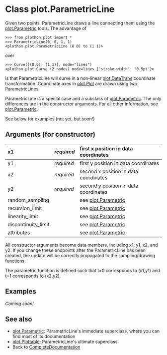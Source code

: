 # Class plot.ParametricLine #

Given two points, ParametricLine draws a line connecting them using the [plot.Parametric](plotParametric.md) tools.  The advantage of
```
>>> from plothon.plot import *
>>> ParametricLine(0, 0, 1, 1)
<plothon.plot.ParametricLine (0 0) to (1 1)>
```
over
```
>>> Curve([(0,0), (1,1)], mode="lines")
<plothon.plot.Curve (2 nodes) mode=lines {'stroke-width': '0.5pt'}>
```
is that ParametricLine will curve in a non-linear [plot.DataTrans](plotDataTrans.md) coordinate transformation.  Coordinate axes in [plot.Plot](plotPlot.md) are drawn using two ParametricLines.

ParametricLine is a special case and a subclass of [plot.Parametric](plotParametric.md).  The only differences are in the constructor arguments.  For all other information, see [plot.Parametric](plotParametric.md).

See below for examples (not yet, but soon!)

## Arguments (for constructor) ##

| x1 | _required_ | first x position in data coordinates |
|:---|:-----------|:-------------------------------------|
| y1 | _required_ | first y position in data coordinates |
| x2 | _required_ | second x position in data coordinates |
| y2 | _required_ | second y position in data coordinates |
| random\_sampling |  | see [plot.Parametric](plotParametric.md) |
| recursion\_limit |  | see [plot.Parametric](plotParametric.md) |
| linearity\_limit |  | see [plot.Parametric](plotParametric.md) |
| discontinuity\_limit |  | see [plot.Parametric](plotParametric.md) |
| attributes |  | see [plot.Parametric](plotParametric.md) |

All constructor arguments become data members, including x1, y1, x2, and y2.  If you change these endpoints after the ParametricLine has been created, the update will be correctly propagated to the sampling/drawing functions.

The parametric function is defined such that t=0 corresponds to (x1,y1) and t=1 corresponds to (x2,y2).

## Examples ##

_Coming soon!_

## See also ##

  * [plot.Parametric](plotParametric.md): ParametricLine's immediate superclass, where you can find most of its documentation
  * [plot.Plottable](plotPlottable.md): ParametricLine's ultimate superclass
  * Back to [CompleteDocumentation](CompleteDocumentation.md)